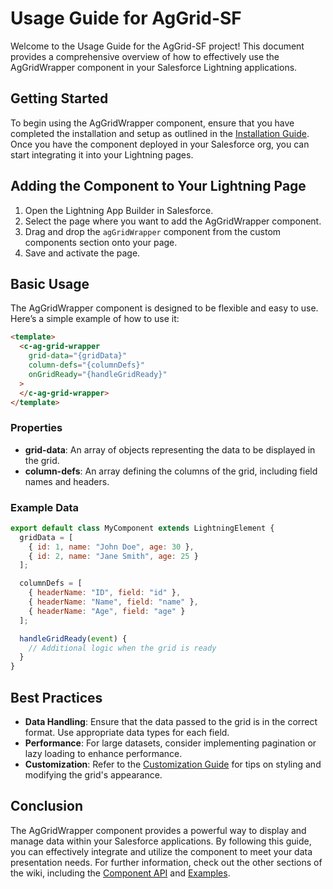 # Usage Guide for AgGrid-SF

Welcome to the Usage Guide for the AgGrid-SF project! This document provides a comprehensive overview of how to effectively use the AgGridWrapper component in your Salesforce Lightning applications.

## Getting Started

To begin using the AgGridWrapper component, ensure that you have completed the installation and setup as outlined in the [Installation Guide](Installation.md). Once you have the component deployed in your Salesforce org, you can start integrating it into your Lightning pages.

## Adding the Component to Your Lightning Page

1. Open the Lightning App Builder in Salesforce.
2. Select the page where you want to add the AgGridWrapper component.
3. Drag and drop the `agGridWrapper` component from the custom components section onto your page.
4. Save and activate the page.

## Basic Usage

The AgGridWrapper component is designed to be flexible and easy to use. Here’s a simple example of how to use it:

```html
<template>
  <c-ag-grid-wrapper
    grid-data="{gridData}"
    column-defs="{columnDefs}"
    onGridReady="{handleGridReady}"
  >
  </c-ag-grid-wrapper>
</template>
```

### Properties

- **grid-data**: An array of objects representing the data to be displayed in the grid.
- **column-defs**: An array defining the columns of the grid, including field names and headers.

### Example Data

```javascript
export default class MyComponent extends LightningElement {
  gridData = [
    { id: 1, name: "John Doe", age: 30 },
    { id: 2, name: "Jane Smith", age: 25 }
  ];

  columnDefs = [
    { headerName: "ID", field: "id" },
    { headerName: "Name", field: "name" },
    { headerName: "Age", field: "age" }
  ];

  handleGridReady(event) {
    // Additional logic when the grid is ready
  }
}
```

## Best Practices

- **Data Handling**: Ensure that the data passed to the grid is in the correct format. Use appropriate data types for each field.
- **Performance**: For large datasets, consider implementing pagination or lazy loading to enhance performance.
- **Customization**: Refer to the [Customization Guide](Customization.md) for tips on styling and modifying the grid's appearance.

## Conclusion

The AgGridWrapper component provides a powerful way to display and manage data within your Salesforce applications. By following this guide, you can effectively integrate and utilize the component to meet your data presentation needs. For further information, check out the other sections of the wiki, including the [Component API](Component-API.md) and [Examples](Examples.md).
